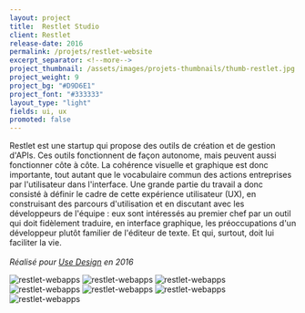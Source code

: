 ```yaml
---
layout: project
title:  Restlet Studio
client: Restlet
release-date: 2016
permalink: /projets/restlet-website
excerpt_separator: <!--more-->
project_thumbnail: /assets/images/projets-thumbnails/thumb-restlet.jpg
project_weight: 9
project_bg: "#D9D6E1"
project_font: "#333333"
layout_type: "light"
fields: ui, ux
promoted: false
---
```

Restlet est une startup qui propose des outils de création et de gestion d'APIs. Ces outils fonctionnent de façon autonome, mais peuvent aussi fonctionner côte à côte. La cohérence visuelle et graphique est donc importante, tout autant que le vocabulaire commun des actions entreprises par l'utilisateur dans l'interface. Une grande partie du travail a donc consisté à définir le cadre de cette expérience utilisateur (UX), en construisant des parcours d'utilisation et en discutant avec les développeurs de l'équipe : eux sont intéressés au premier chef par un outil qui doit fidèlement traduire, en interface graphique, les préoccupations d'un développeur plutôt familier de l'éditeur de texte. Et qui, surtout, doit lui faciliter la vie.
<br/><br/>
*Réalisé pour [Use Design](http://www.use-design.com) en 2016*

![restlet-webapps](/assets/images/projets/restlet-webapps/restlet-apps-0.jpg)
![restlet-webapps](/assets/images/projets/restlet-webapps/restlet-apps-1.jpg)
![restlet-webapps](/assets/images/projets/restlet-webapps/restlet-apps-2.jpg)
![restlet-webapps](/assets/images/projets/restlet-webapps/restlet-apps-3.jpg)
![restlet-webapps](/assets/images/projets/restlet-webapps/restlet-apps-4.jpg)
![restlet-webapps](/assets/images/projets/restlet-webapps/restlet-apps-5.jpg)
![restlet-webapps](/assets/images/projets/restlet-webapps/restlet-apps-6.jpg)
